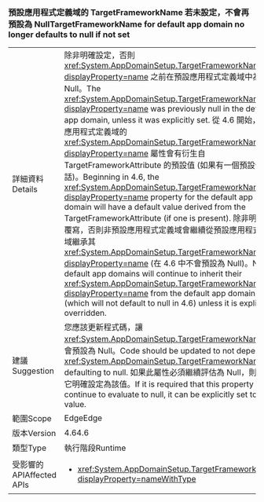 ### <a name="targetframeworkname-for-default-app-domain-no-longer-defaults-to-null-if-not-set"></a><span data-ttu-id="7cb70-101">預設應用程式定義域的 TargetFrameworkName 若未設定，不會再預設為 Null</span><span class="sxs-lookup"><span data-stu-id="7cb70-101">TargetFrameworkName for default app domain no longer defaults to null if not set</span></span>

|   |   |
|---|---|
|<span data-ttu-id="7cb70-102">詳細資料</span><span class="sxs-lookup"><span data-stu-id="7cb70-102">Details</span></span>|<span data-ttu-id="7cb70-103">除非明確設定，否則 <xref:System.AppDomainSetup.TargetFrameworkName?displayProperty=name> 之前在預設應用程式定義域中為 Null。</span><span class="sxs-lookup"><span data-stu-id="7cb70-103">The <xref:System.AppDomainSetup.TargetFrameworkName?displayProperty=name> was previously null in the default app domain, unless it was explicitly set.</span></span> <span data-ttu-id="7cb70-104">從 4.6 開始，預設應用程式定義域的 <xref:System.AppDomainSetup.TargetFrameworkName?displayProperty=name> 屬性會有衍生自 TargetFrameworkAttribute 的預設值 (如果有一個預設值的話)。</span><span class="sxs-lookup"><span data-stu-id="7cb70-104">Beginning in 4.6, the <xref:System.AppDomainSetup.TargetFrameworkName?displayProperty=name> property for the default app domain will have a default value derived from the TargetFrameworkAttribute (if one is present).</span></span> <span data-ttu-id="7cb70-105">除非明確遭到覆寫，否則非預設應用程式定義域會繼續從預設應用程式定義域繼承其 <xref:System.AppDomainSetup.TargetFrameworkName?displayProperty=name> (在 4.6 中不會預設為 Null)。</span><span class="sxs-lookup"><span data-stu-id="7cb70-105">Non-default app domains will continue to inherit their <xref:System.AppDomainSetup.TargetFrameworkName?displayProperty=name> from the default app domain (which will not default to null in 4.6) unless it is explicitly overridden.</span></span>|
|<span data-ttu-id="7cb70-106">建議</span><span class="sxs-lookup"><span data-stu-id="7cb70-106">Suggestion</span></span>|<span data-ttu-id="7cb70-107">您應該更新程式碼，讓 <xref:System.AppDomainSetup.TargetFrameworkName> 不會預設為 Null。</span><span class="sxs-lookup"><span data-stu-id="7cb70-107">Code should be updated to not depend on <xref:System.AppDomainSetup.TargetFrameworkName> defaulting to null.</span></span> <span data-ttu-id="7cb70-108">如果此屬性必須繼續評估為 Null，則可以將它明確設定為該值。</span><span class="sxs-lookup"><span data-stu-id="7cb70-108">If it is required that this property continue to evaluate to null, it can be explicitly set to that value.</span></span>|
|<span data-ttu-id="7cb70-109">範圍</span><span class="sxs-lookup"><span data-stu-id="7cb70-109">Scope</span></span>|<span data-ttu-id="7cb70-110">Edge</span><span class="sxs-lookup"><span data-stu-id="7cb70-110">Edge</span></span>|
|<span data-ttu-id="7cb70-111">版本</span><span class="sxs-lookup"><span data-stu-id="7cb70-111">Version</span></span>|<span data-ttu-id="7cb70-112">4.6</span><span class="sxs-lookup"><span data-stu-id="7cb70-112">4.6</span></span>|
|<span data-ttu-id="7cb70-113">類型</span><span class="sxs-lookup"><span data-stu-id="7cb70-113">Type</span></span>|<span data-ttu-id="7cb70-114">執行階段</span><span class="sxs-lookup"><span data-stu-id="7cb70-114">Runtime</span></span>|
|<span data-ttu-id="7cb70-115">受影響的 API</span><span class="sxs-lookup"><span data-stu-id="7cb70-115">Affected APIs</span></span>|<ul><li><xref:System.AppDomainSetup.TargetFrameworkName?displayProperty=nameWithType></li></ul>|

